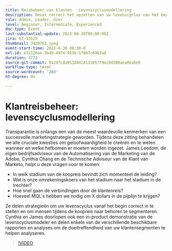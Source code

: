 ```yaml
---
title: Reisbeheer van klanten - Levenscyclusmodellering
description: Omvat correct het opzetten van uw levenscyclus van het begin, behoorlijk het segmenteren van mensen in de koopreis, in-product demonstratie van het levenscyclusmodel en diverse beschikbare rapportering en analyses om de doeltreffendheid van uw klantensegmenten te helpen analyseren.
role: Admin, Leader, User
level: Beginner, Intermediate, Experienced
doc-type: Event
last-substantial-update: 2023-06-30T00:00:00Z
jira: KT-13529
thumbnail: 3420763.jpeg
event-start-time: 2023-6-30 08:30-8
exl-id: e31120ae-3bdd-4974-953b-1f007c6962a8
duration: 3772
source-git-commit: 9a297cda953d4414131657f9ac84580aea0eabeb
workflow-type: tm+mt
source-wordcount: '203'
ht-degree: 0%

---
```


# Klantreisbeheer: levenscyclusmodellering

Transparantie is onlangs een van de meest waardevolle kenmerken van een succesvolle marketingstrategie geworden. Tijdens deze zitting behandelen we alle cruciale kwesties om geloofwaardigheid te creëren en te weten wanneer en welke hefbomen er moeten worden ingezet. James Leedom, de eigen bedrijfsadviseur van de Automatisering van de Marketing van de Adobe, Cynthia Chang en de Technische Adviseur van de Klant van Marketo, helpt u deze vragen voor te komen:

* In welk stadium van de koopreis bevindt zich momenteel de leiding?
* Wat is onze omrekeningskoers van het stadium naar het stadium in de trechter?
* Hoe snel gaan de verbindingen door de klantenreis?
* Hoeveel MQL&#39;s hebben we nodig om X dollars in de pijplijn te krijgen?

Ze delen strategieën om uw levenscyclus vanaf het begin correct in te stellen en om mensen tijdens de koopreis naar behoren te segmenteren. Cynthia en James doorlopen ook een in-product demonstratie van de levenscyclusmodeler en delen enkele van de verschillende beschikbare rapporten en analyses om de doeltreffendheid van uw klantensegmenten te helpen analyseren.

>[!VIDEO](https://video.tv.adobe.com/v/3420763/?learn=on)
